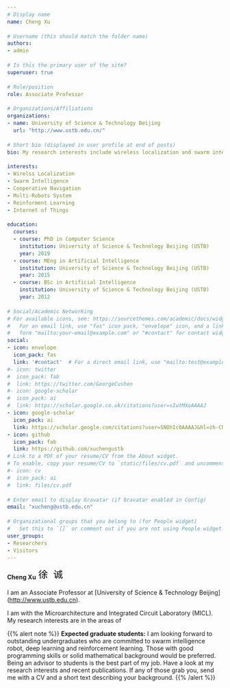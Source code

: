 ```yaml
---
# Display name
name: Cheng Xu

# Username (this should match the folder name)
authors:
- admin

# Is this the primary user of the site?
superuser: true

# Role/position
role: Associate Professor

# Organizations/Affiliations
organizations:
- name: University of Science & Technology Beijing
  url: "http://www.ustb.edu.cn/"

# Short bio (displayed in user profile at end of posts)
bio: My research interests include wireless localization and swarm intelligence, mobile computing and programmable matter.

interests:
- Wirelss Localization 
- Swarm Intelligence 
- Cooperative Navigation
- Multi-Robots System
- Reinforment Learning
- Internet of Things

education:
  courses:
  - course: PhD in Computer Science
    institution: University of Science & Technology Beijing (USTB)
    year: 2019
  - course: MEng in Artificial Intelligence
    institution: University of Science & Technology Beijing (USTB)
    year: 2015
  - course: BSc in Artificial Intelligence
    institution: University of Science & Technology Beijing (USTB)
    year: 2012

# Social/Academic Networking
# For available icons, see: https://sourcethemes.com/academic/docs/widgets/#icons
#   For an email link, use "fas" icon pack, "envelope" icon, and a link in the
#   form "mailto:your-email@example.com" or "#contact" for contact widget.
social:
- icon: envelope
  icon_pack: fas
  link: '#contact'  # For a direct email link, use "mailto:test@example.org".
#- icon: twitter
#  icon_pack: fab
#  link: https://twitter.com/GeorgeCushen
#- icon: google-scholar
#  icon_pack: ai
#  link: https://scholar.google.co.uk/citations?user=sIwtMXoAAAAJ
- icon: google-scholar
  icon_pack: ai
  link: https://scholar.google.com/citations?user=SNOhIc0AAAAJ&hl=zh-CN
- icon: github
  icon_pack: fab
  link: https://github.com/xuchengustb
# Link to a PDF of your resume/CV from the About widget.
# To enable, copy your resume/CV to `static/files/cv.pdf` and uncomment the lines below.
#- icon: cv
#  icon_pack: ai
#  link: files/cv.pdf

# Enter email to display Gravatar (if Gravatar enabled in Config)
email: "xucheng@ustb.edu.cn"

# Organizational groups that you belong to (for People widget)
#   Set this to `[]` or comment out if you are not using People widget.
user_groups:
- Researchers
- Visitors
---
```


#### Cheng Xu ![Chinese Name](xucheng.png)

I am an Associate Professor at [University of Science & Technology Beijing] (http://www.ustb.edu.cn).

I am with the Microarchitecture and Integrated Circuit Laboratory (MICL). My research interests are in the areas of

{{% alert note %}}
**Expected graduate students:** I am looking forward to outstanding undergraduates who are committed to swarm intelligence robot, deep learning and reinforcement learning. Those with good programming skills or solid mathematical background would be preferred. Being an advisor to students is the best part of my job. Have a look at my research interests and recent publications. If any of those grab you, send me with a CV and a short text describing your background.
{{% /alert %}}
